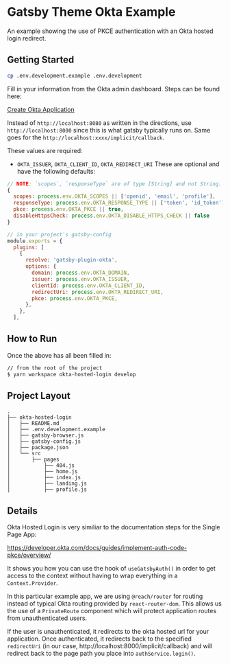 # Gatsby Theme Okta Example

An example showing the use of PKCE authentication with an Okta hosted login redirect.

## Getting Started

```sh
cp .env.development.example .env.development
```

Fill in your information from the Okta admin dashboard. Steps can be found here:

[Create Okta Application](https://developer.okta.com/docs/guides/sign-into-spa/react/create-okta-application/)

Instead of `http://localhost:8080` as written in the directions, use `http://localhost:8000` since this is what gatsby typically runs on. Same goes for the `http://localhost:xxxx/implicit/callback`.

These values are required:
  - `OKTA_ISSUER`, `OKTA_CLIENT_ID`, `OKTA_REDIRECT_URI`
These are optional and have the following defaults:
```js
// NOTE: `scopes`, `responseType` are of type [String] and not String. This was a huge hiccup for me.
{ 
  scopes: process.env.OKTA_SCOPES || ['openid', 'email', 'profile'],
  responseType: process.env.OKTA_RESPONSE_TYPE || ['token', 'id_token'],
  pkce: process.env.OKTA_PKCE || true,
  disableHttpsCheck: process.env.OKTA_DISABLE_HTTPS_CHECK || false
}
```

```js
// in your project's gatsby-config
module.exports = {
  plugins: [
    {
      resolve: 'gatsby-plugin-okta',
      options: {
        domain: process.env.OKTA_DOMAIN,
        issuer: process.env.OKTA_ISSUER,
        clientId: process.env.OKTA_CLIENT_ID,
        redirectUri: process.env.OKTA_REDIRECT_URI,
        pkce: process.env.OKTA_PKCE,
      },
    },
  ],
```


## How to Run

Once the above has all been filled in:

```sh
// from the root of the project
$ yarn workspace okta-hosted-login develop
```

## Project Layout
```text
.
├── okta-hosted-login
│   ├── README.md
│   ├── .env.development.example
│   ├── gatsby-browser.js
│   ├── gatsby-config.js
│   ├── package.json
│   └── src
│       ├── pages
│           ├── 404.js
│           ├── home.js
│           ├── index.js
│           ├── landing.js
│           ├── profile.js
```

## Details

Okta Hosted Login is very similiar to the documentation steps for the Single Page App: 

https://developer.okta.com/docs/guides/implement-auth-code-pkce/overview/

It shows you how you can use the hook of `useGatsbyAuth()` in order to get access to the context without having to wrap everything in a `Context.Provider`.

In this particular example app, we are using `@reach/router` for routing instead of typical Okta routing provided by `react-router-dom`. This allows us the use of a `PrivateRoute` component which will protect application routes from unauthenticated users.

If the user is unauthenticated, it redirects to the okta hosted url for your application. Once authenticated, it redirects back to the specified `redirectUri` (in our case, http://localhost:8000/implicit/callback) and will redirect back to the page path you place into `authService.login()`.
